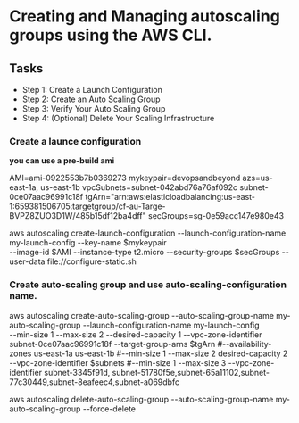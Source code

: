 # Creating and Managing autoscaling groups using the AWS CLI.


## Tasks

   - Step 1: Create a Launch Configuration
   - Step 2: Create an Auto Scaling Group
   - Step 3: Verify Your Auto Scaling Group
   - Step 4: (Optional) Delete Your Scaling Infrastructure


### Create a launce configuration 

__you can use a pre-build ami__

AMI=ami-0922553b7b0369273
mykeypair=devopsandbeyond
azs=us-east-1a, us-east-1b 
vpcSubnets=subnet-042abd76a76af092c subnet-0ce07aac96991c18f
tgArn="arn:aws:elasticloadbalancing:us-east-1:659381506705:targetgroup/cf-au-Targe-BVPZ8ZUO3D1W/485b15df12ba4dff"
secGroups=sg-0e59acc147e980e43

aws autoscaling create-launch-configuration --launch-configuration-name my-launch-config --key-name $mykeypair \
   --image-id $AMI --instance-type t2.micro --security-groups $secGroups --user-data file://configure-static.sh 

### Create auto-scaling group and use auto-scaling-configuration name.

aws autoscaling create-auto-scaling-group --auto-scaling-group-name my-auto-scaling-group --launch-configuration-name my-launch-config \
--min-size 1 --max-size 2 --desired-capacity 1 --vpc-zone-identifier subnet-0ce07aac96991c18f --target-group-arns $tgArn  #--availability-zones us-east-1a us-east-1b 
#--min-size 1 --max-size 2 desired-capacity 2 --vpc-zone-identifier $subnets
#--min-size 1 --max-size 3 --vpc-zone-identifier subnet-3345f91d, subnet-51780f5e,subnet-65a11102,subnet-77c30449,subnet-8eafeec4,subnet-a069dbfc

aws autoscaling delete-auto-scaling-group --auto-scaling-group-name my-auto-scaling-group --force-delete

